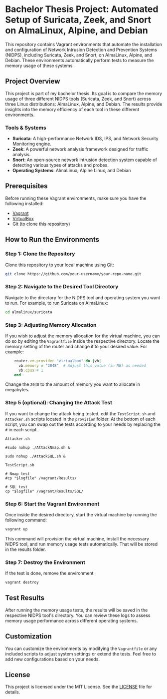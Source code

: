 
# Bachelor Thesis Project: Automated Setup of Suricata, Zeek, and Snort on AlmaLinux, Alpine, and Debian

This repository contains Vagrant environments that automate the installation and configuration of Network Intrusion Detection and Prevention Systems (NIDPS), including Suricata, Zeek, and Snort, on AlmaLinux, Alpine, and Debian. These environments automatically perform tests to measure the memory usage of these systems.

## Project Overview

This project is part of my bachelor thesis. Its goal is to compare the memory usage of three different NIDPS tools (Suricata, Zeek, and Snort) across three Linux distributions: AlmaLinux, Alpine, and Debian. The results provide insights into the memory efficiency of each tool in these different environments.

### Tools & Systems

- **Suricata**: A high-performance Network IDS, IPS, and Network Security Monitoring engine.
- **Zeek**: A powerful network analysis framework designed for traffic analysis.
- **Snort**: An open-source network intrusion detection system capable of detecting various types of attacks and probes.
- **Operating Systems**: AlmaLinux, Alpine Linux, and Debian

## Prerequisites

Before running these Vagrant environments, make sure you have the following installed:

- [Vagrant](https://www.vagrantup.com/downloads)
- [VirtualBox](https://www.virtualbox.org/wiki/Downloads)
- Git (to clone this repository)

## How to Run the Environments

### Step 1: Clone the Repository

Clone this repository to your local machine using Git:

```bash
git clone https://github.com/your-username/your-repo-name.git
```

### Step 2: Navigate to the Desired Tool Directory

Navigate to the directory for the NIDPS tool and operating system you want to run. For example, to run Suricata on AlmaLinux:

```bash
cd almalinux/suricata
```
### Step 3: Adjusting Memory Allocation

If you wish to adjust the memory allocation for the virtual machine, you can do so by editing the `Vagrantfile` inside the respective directory. Locate the memory setting of the router and change it to your desired value. For example:

```ruby
    router.vm.provider "virtualbox" do |vb|
      vb.memory = "2048"  # Adjust this value (in MB) as needed
      vb.cpus = 1
    end
```

Change the `2048` to the amount of memory you want to allocate in megabytes.

### Step 5 (optional): Changing the Attack Test

If you want to change the attack being tested, edit the `TestScript.sh` and `Attacker.sh` scripts located in the `provision` folder. At the bottom of each script, you can swap out the tests according to your needs by replacing the `#` in each script.

`Attacker.sh`
```
#sudo nohup ./AttackNmap.sh &

sudo nohup ./AttackSQL.sh &
```

`TestScript.sh`
```
# Nmap test
#cp "$logfile" /vagrant/Results/

# SQL test
cp "$logfile" /vagrant/Results/SQL/
```

### Step 6: Start the Vagrant Environment

Once inside the desired directory, start the virtual machine by running the following command:

```bash
vagrant up
```

This command will provision the virtual machine, install the necessary NIDPS tool, and run memory usage tests automatically. That will be stored in the results folder.



### Step 7: Destroy the Environment

If the test is done, remove the environment

```bash
vagrant destroy
```

## Test Results

After running the memory usage tests, the results will be saved in the respective NIDPS tool's directory. You can review these logs to assess memory usage performance across different operating systems.

## Customization

You can customize the environments by modifying the `Vagrantfile` or any included scripts to adjust system settings or extend the tests. Feel free to add new configurations based on your needs.

## License

This project is licensed under the MIT License. See the [LICENSE](LICENSE) file for details.
